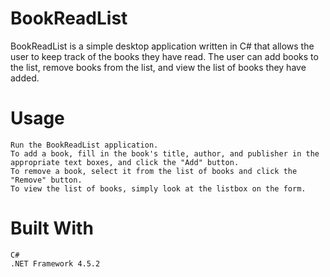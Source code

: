 # BookReadList

BookReadList is a simple desktop application written in C# that allows the user to keep track of the books they have read. The user can add books to the list, remove books from the list, and view the list of books they have added.

# Usage

    Run the BookReadList application.
    To add a book, fill in the book's title, author, and publisher in the appropriate text boxes, and click the "Add" button.
    To remove a book, select it from the list of books and click the "Remove" button.
    To view the list of books, simply look at the listbox on the form.

# Built With

    C#
    .NET Framework 4.5.2
